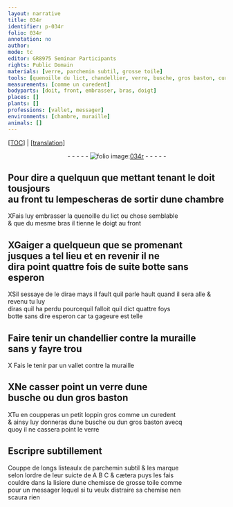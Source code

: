 ```yaml
---
layout: narrative
title: 034r
identifier: p-034r
folio: 034r
annotation: no
author:
mode: tc
editor: GR8975 Seminar Participants
rights: Public Domain
materials: [verre, parchemin subtil, grosse toile]
tools: [quenoille du lict, chandellier, verre, busche, gros baston, curedent, chemisse de grosse toile]
measurements: [comme un curedent]
bodyparts: [doit, front, embrasser, bras, doigt]
places: []
plants: []
professions: [vallet, messager]
environments: [chambre, muraille]
animals: []
---
```


 <p><a href="{{ site.baseurl }}/diplomatic/">[TOC]</a> | <a href="{{ site.baseurl }}/texts/p-034r_tl/" target="_blank">[translation]</a></p><div class="folio" align="center">- - - - - <a href="http://gallica.bnf.fr/ark:/12148/btv1b10500001g/f73.image" target="_blank"><img src="https://cu-mkp.github.io/2017-workshop-edition/assets/photo-icon.png" alt="folio image: " style="display:inline-block; margin-bottom:-3px;"/>034r</a> - - - - - </div>  
  

## Pour dire a quelquun que <span class="del">mettant</span> <span class="add">tenant</span> le <span class="bp">doit</span> tousjours<br/> au <span class="bp">front</span> tu lempescheras de sortir dune <span class="env">chambre</span>

 
XFais luy <span class="bp">embrasser</span> la <span class="tl">quenoille du lict</span> ou chose semblable<br/> & que du mesme <span class="bp">bras</span> il tienne le <span class="bp">doigt</span> au <span class="bp">front</span>
 
 
  

## XGaiger a quelqu<span class="del">e</span>un que se promenant<br/> jusques a tel lieu et en revenir il ne<br/> dira point quattre fois de suite botte sa<span class="exp">n</span>s espero<span class="exp">n</span>

 
XSil sessaye de le dir<span class="del">a</span>e <span class="add">mays il fault quil parle <span class="sn">hault</span></span> quand il sera alle & revenu tu luy<br/> diras quil ha perdu pourcequil falloit quil dict quattre foys<br/> botte sans dire esperon car ta gageure est telle
 
 
  

## Faire tenir un <span class="tl">chandellier</span> co<span class="exp">n</span>tre la <span class="env">muraille</span><br/> sans y fayre trou

 X 
Fais le tenir par un <span class="pro">vallet</span> contre la <span class="env">muraille</span>
 
 
  

## XNe casser point un <span class="tl"><span class="m">verre</span></span> dune<br/> <span class="tl">busche</span> ou dun <span class="tl">gros baston</span>

 
XTu en coupperas un petit loppin gros <span class="ms">comme un <span class="tl">curedent</span></span><br/> & ainsy luy donneras dune <span class="tl">busche</span> ou dun <span class="tl">gros baston</span> avecq<br/> quoy il ne cassera point le <span class="tl"><span class="m">verre</span></span>
 
 
  

## Escripre subtillement

 
Couppe de longs listeaulx de <span class="m">parchemin subtil</span> & les marque<br/> selon lordre de leur suicte de A B C & cætera puys les fais<br/> couldre dans la lisiere dune <span class="tl">chemisse de <span class="m">grosse toile</span></span> co<span class="exp">mm</span>e<br/> pour un <span class="pro">messager</span> lequel si tu veulx distraire sa chemise nen<br/> scaura rien
 
 